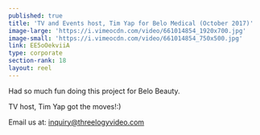 ```yaml
---
published: true
title: 'TV and Events host, Tim Yap for Belo Medical (October 2017)'
image-large: 'https://i.vimeocdn.com/video/661014854_1920x700.jpg'
image-small: 'https://i.vimeocdn.com/video/661014854_750x500.jpg'
link: EE5oOekviiA
type: corporate
section-rank: 18
layout: reel
---
```

Had so much fun doing this project for Belo Beauty.

TV host, Tim Yap got the moves!:)

Email us at: inquiry@threelogyvideo.com
